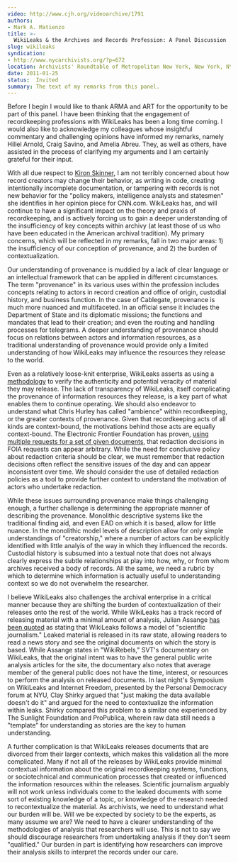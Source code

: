 ```yaml
---
video: http://www.cjh.org/videoarchive/1791
authors:
- Mark A. Matienzo
title: >-
  WikiLeaks & the Archives and Records Profession: A Panel Discussion
slug: wikileaks
syndication:
- http://www.nycarchivists.org/?p=672
location: Archivists' Roundtable of Metropolitan New York, New York, NY
date: 2011-01-25
status:  Invited
summary: The text of my remarks from this panel.
---
```


Before I begin I would like to thank ARMA and ART for the opportunity to be part of this panel. I have been thinking that the engagement of recordkeeping professions with WikiLeaks has been a long time coming. I would also like to acknowledge my colleagues whose insightful commentary and challenging opinions have informed my remarks, namely Hillel Arnold, Craig Savino, and Amelia Abreu. They, as well as others, have assisted in the process of clarifying my arguments and I am certainly grateful for their input.

With all due respect to [Kiron Skinner][3], I am not terribly concerned about how record creators may change their behavior, as writing in code, creating intentionally incomplete documentation, or tampering with records is not new behavior for the "policy makers, intelligence analysts and statesmen" she identifies in her opinion piece for CNN.com. WikiLeaks has, and will continue to have a significant impact on the theory and praxis of recordkeeping, and is actively forcing us to gain a deeper understanding of the insufficiency of key concepts within archivy (at least those of us who have been educated in the American archival tradition). My primary concerns, which will be reflected in my remarks, fall in two major areas: 1) the insufficiency of our conception of provenance, and 2) the burden of contextualization.

Our understanding of provenance is muddied by a lack of clear language or an intellectual framework that can be applied in different circumstances. The term "provenance" in its various uses within the profession includes concepts relating to actors in record creation and office of origin, custodial history, and business function. In the case of Cablegate, provenance is much more nuanced and multifaceted. In an official sense it includes the Department of State and its diplomatic missions; the functions and mandates that lead to their creation; and even the routing and handling processes for telegrams. A deeper understanding of provenance should focus on relations between actors and information resources, as a traditional understanding of provenance would provide only a limited understanding of how WikiLeaks may influence the resources they release to the world.

Even as a relatively loose-knit enterprise, WikiLeaks asserts as using a [methodology][4] to verify the authenticity and potential veracity of material they may release. The lack of transparency of WikiLeaks, itself complicating the provenance of information resources they release, is a key part of what enables them to continue operating. We should also endeavor to understand what Chris Hurley has called "ambience" within recordkeeping, or the greater contexts of provenance. Given that recordkeeping acts of all kinds are context-bound, the motivations behind those acts are equally context-bound. The Electronic Frontier Foundation has proven, [using multiple requests for a set of given documents][5], that redaction decisions in FOIA requests can appear arbitrary. While the need for conclusive policy about redaction criteria should be clear, we must remember that redaction decisions often reflect the sensitive issues of the day and can appear inconsistent over time. We should consider the use of detailed redaction policies as a tool to provide further context to understand the motivation of actors who undertake redaction.

While these issues surrounding provenance make things challenging enough, a further challenge is determining the appropriate manner of describing the provenance. Monolithic descriptive systems like the traditional finding aid, and even EAD on which it is based, allow for little nuance. In the monolithic model levels of description allow for only simple understandings of "creatorship," where a number of actors can be explicitly identified with little analyis of the way in which they influenced the records. Custodial history is subsumed into a textual note that does not always clearly express the subtle relationships at play into how, why, or from whom archives received a body of records. All the same, we need a rubric by which to determine which information is actually useful to understanding context so we do not overwhelm the researcher.

I believe WikiLeaks also challenges the archival enterprise in a critical manner because they are shifting the burden of contextualization of their releases onto the rest of the world. While WikiLeaks has a track record of releasing material with a minimal amount of analysis, Julian Assange [has been quoted][6] as stating that WikiLeaks follows a model of "scientific journalism." Leaked material is released in its raw state, allowing readers to read a news story and see the original documents on which the story is based. While Assange states in "WikiRebels," SVT's documentary on WikiLeaks, that the original intent was to have the general public write analysis articles for the site, the documentary also notes that average member of the general public does not have the time, interest, or resources to perform the analysis on released documents. In last night's Symposium on WikiLeaks and Internet Freedom, presented by the Personal Democracy forum at NYU, Clay Shirky argued that "just making the data available doesn't do it" and argued for the need to contextualize the information within leaks. Shirky compared this problem to a similar one experienced by The Sunlight Foundation and ProPublica, wherein raw data still needs a "template" for understanding as stories are the key to human understanding.

A further complication is that WikiLeaks releases documents that are divorced from their larger contexts, which makes this validation all the more complicated. Many if not all of the releases by WikiLeaks provide minimal contextual information about the original recordkeeping systems, functions, or sociotechnical and communication processes that created or influenced the information resources within the releases. Scientific journalism arguably will not work unless individuals come to the leaked documents with some sort of existing knowledge of a topic, or knowledge of the research needed to recontextualize the material. As archivists, we need to understand what our burden will be. Will we be expected by society to be the experts, as many assume we are? We need to have a clearer understanding of the methodologies of analysis that researchers will use. This is not to say we should discourage researchers from undertaking analysis if they don't seem "qualified." Our burden in part is identifying how researchers can improve their analysis skills to interpret the records under our care.

 [1]: http://www.nycarchivists.org/?p=672
 [2]: http://www.cjh.org/videoarchive/1791
 [3]: http://edition.cnn.com/2011/OPINION/01/01/skinner.wikileaks.history/
 [4]: http://wikileaks.ch/About.html
 [5]: https://www.eff.org/deeplinks/2010/12/fbi-arbitrarily-covers-evidence-misconduct
 [6]: http://www.newyorker.com/reporting/2010/06/07/100607fa_fact_khatchadourian?currentPage=all
